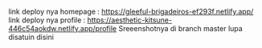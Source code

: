 link deploy nya homepage : https://gleeful-brigadeiros-ef293f.netlify.app/
link deploy nya profile : https://aesthetic-kitsune-446c54aokdw.netlify.app/profile
Sreeenshotnya di branch master lupa disatuin disini
